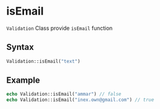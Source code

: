 # isEmail

`Validation` Class provide `isEmail` function

## Syntax

```php
Validation::isEmail("text")
```

## Example

```php
echo Validation::isEmail("ammar") // false
echo Validation::isEmail("inex.own@gmail.com") // true
```
